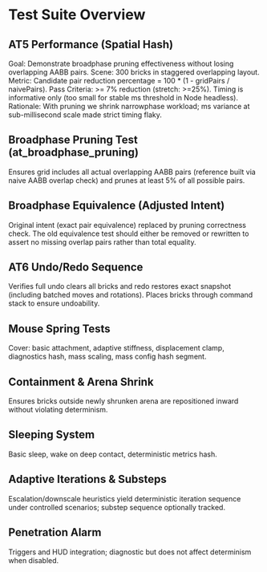 # Test Suite Overview

## AT5 Performance (Spatial Hash)
Goal: Demonstrate broadphase pruning effectiveness without losing overlapping AABB pairs.
Scene: 300 bricks in staggered overlapping layout.
Metric: Candidate pair reduction percentage = 100 * (1 - gridPairs / naivePairs).
Pass Criteria: >= 7% reduction (stretch: >=25%). Timing is informative only (too small for stable ms threshold in Node headless).
Rationale: With pruning we shrink narrowphase workload; ms variance at sub-millisecond scale made strict timing flaky.

## Broadphase Pruning Test (at_broadphase_pruning)
Ensures grid includes all actual overlapping AABB pairs (reference built via naive AABB overlap check) and prunes at least 5% of all possible pairs.

## Broadphase Equivalence (Adjusted Intent)
Original intent (exact pair equivalence) replaced by pruning correctness check. The old equivalence test should either be removed or rewritten to assert no missing overlap pairs rather than total equality.

## AT6 Undo/Redo Sequence
Verifies full undo clears all bricks and redo restores exact snapshot (including batched moves and rotations). Places bricks through command stack to ensure undoability.

## Mouse Spring Tests
Cover: basic attachment, adaptive stiffness, displacement clamp, diagnostics hash, mass scaling, mass config hash segment.

## Containment & Arena Shrink
Ensures bricks outside newly shrunken arena are repositioned inward without violating determinism.

## Sleeping System
Basic sleep, wake on deep contact, deterministic metrics hash.

## Adaptive Iterations & Substeps
Escalation/downscale heuristics yield deterministic iteration sequence under controlled scenarios; substep sequence optionally tracked.

## Penetration Alarm
Triggers and HUD integration; diagnostic but does not affect determinism when disabled.

